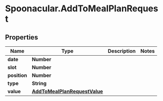 # Spoonacular.AddToMealPlanRequest

## Properties

Name | Type | Description | Notes
------------ | ------------- | ------------- | -------------
**date** | **Number** |  | 
**slot** | **Number** |  | 
**position** | **Number** |  | 
**type** | **String** |  | 
**value** | [**AddToMealPlanRequestValue**](AddToMealPlanRequestValue.md) |  | 


